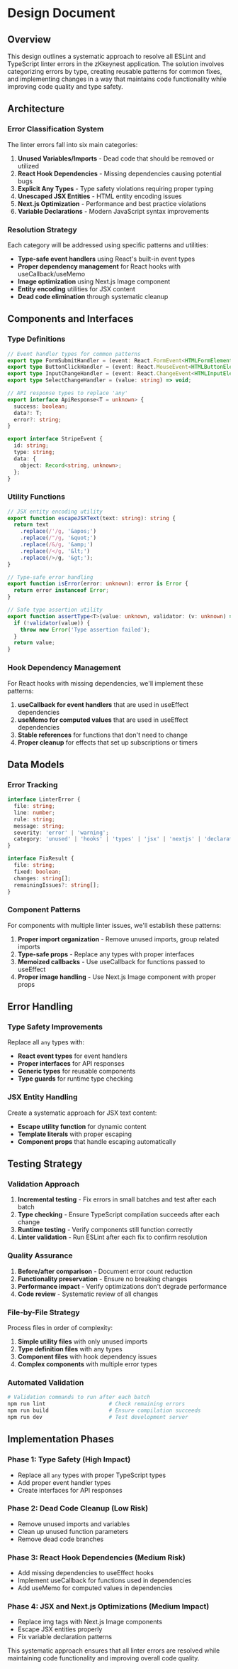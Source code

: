 # Design Document

## Overview

This design outlines a systematic approach to resolve all ESLint and TypeScript linter errors in the zKkeynest application. The solution involves categorizing errors by type, creating reusable patterns for common fixes, and implementing changes in a way that maintains code functionality while improving code quality and type safety.

## Architecture

### Error Classification System

The linter errors fall into six main categories:

1. **Unused Variables/Imports** - Dead code that should be removed or utilized
2. **React Hook Dependencies** - Missing dependencies causing potential bugs
3. **Explicit Any Types** - Type safety violations requiring proper typing
4. **Unescaped JSX Entities** - HTML entity encoding issues
5. **Next.js Optimization** - Performance and best practice violations
6. **Variable Declarations** - Modern JavaScript syntax improvements

### Resolution Strategy

Each category will be addressed using specific patterns and utilities:

- **Type-safe event handlers** using React's built-in event types
- **Proper dependency management** for React hooks with useCallback/useMemo
- **Image optimization** using Next.js Image component
- **Entity encoding** utilities for JSX content
- **Dead code elimination** through systematic cleanup

## Components and Interfaces

### Type Definitions

```typescript
// Event handler types for common patterns
export type FormSubmitHandler = (event: React.FormEvent<HTMLFormElement>) => void;
export type ButtonClickHandler = (event: React.MouseEvent<HTMLButtonElement>) => void;
export type InputChangeHandler = (event: React.ChangeEvent<HTMLInputElement>) => void;
export type SelectChangeHandler = (value: string) => void;

// API response types to replace 'any'
export interface ApiResponse<T = unknown> {
  success: boolean;
  data?: T;
  error?: string;
}

export interface StripeEvent {
  id: string;
  type: string;
  data: {
    object: Record<string, unknown>;
  };
}
```

### Utility Functions

```typescript
// JSX entity encoding utility
export function escapeJSXText(text: string): string {
  return text
    .replace(/'/g, '&apos;')
    .replace(/"/g, '&quot;')
    .replace(/&/g, '&amp;')
    .replace(/</g, '&lt;')
    .replace(/>/g, '&gt;');
}

// Type-safe error handling
export function isError(error: unknown): error is Error {
  return error instanceof Error;
}

// Safe type assertion utility
export function assertType<T>(value: unknown, validator: (v: unknown) => v is T): T {
  if (!validator(value)) {
    throw new Error('Type assertion failed');
  }
  return value;
}
```

### Hook Dependency Management

For React hooks with missing dependencies, we'll implement these patterns:

1. **useCallback for event handlers** that are used in useEffect dependencies
2. **useMemo for computed values** that are used in useEffect dependencies
3. **Stable references** for functions that don't need to change
4. **Proper cleanup** for effects that set up subscriptions or timers

## Data Models

### Error Tracking

```typescript
interface LinterError {
  file: string;
  line: number;
  rule: string;
  message: string;
  severity: 'error' | 'warning';
  category: 'unused' | 'hooks' | 'types' | 'jsx' | 'nextjs' | 'declarations';
}

interface FixResult {
  file: string;
  fixed: boolean;
  changes: string[];
  remainingIssues?: string[];
}
```

### Component Patterns

For components with multiple linter issues, we'll establish these patterns:

1. **Proper import organization** - Remove unused imports, group related imports
2. **Type-safe props** - Replace any types with proper interfaces
3. **Memoized callbacks** - Use useCallback for functions passed to useEffect
4. **Proper image handling** - Use Next.js Image component with proper props

## Error Handling

### Type Safety Improvements

Replace all `any` types with:
- **React event types** for event handlers
- **Proper interfaces** for API responses
- **Generic types** for reusable components
- **Type guards** for runtime type checking

### JSX Entity Handling

Create a systematic approach for JSX text content:
- **Escape utility function** for dynamic content
- **Template literals** with proper escaping
- **Component props** that handle escaping automatically

## Testing Strategy

### Validation Approach

1. **Incremental testing** - Fix errors in small batches and test after each batch
2. **Type checking** - Ensure TypeScript compilation succeeds after each change
3. **Runtime testing** - Verify components still function correctly
4. **Linter validation** - Run ESLint after each fix to confirm resolution

### Quality Assurance

1. **Before/after comparison** - Document error count reduction
2. **Functionality preservation** - Ensure no breaking changes
3. **Performance impact** - Verify optimizations don't degrade performance
4. **Code review** - Systematic review of all changes

### File-by-File Strategy

Process files in order of complexity:
1. **Simple utility files** with only unused imports
2. **Type definition files** with any types
3. **Component files** with hook dependency issues
4. **Complex components** with multiple error types

### Automated Validation

```bash
# Validation commands to run after each batch
npm run lint                    # Check remaining errors
npm run build                   # Ensure compilation succeeds
npm run dev                     # Test development server
```

## Implementation Phases

### Phase 1: Type Safety (High Impact)
- Replace all `any` types with proper TypeScript types
- Add proper event handler types
- Create interfaces for API responses

### Phase 2: Dead Code Cleanup (Low Risk)
- Remove unused imports and variables
- Clean up unused function parameters
- Remove dead code branches

### Phase 3: React Hook Dependencies (Medium Risk)
- Add missing dependencies to useEffect hooks
- Implement useCallback for functions used in dependencies
- Add useMemo for computed values in dependencies

### Phase 4: JSX and Next.js Optimizations (Medium Impact)
- Replace img tags with Next.js Image components
- Escape JSX entities properly
- Fix variable declaration patterns

This systematic approach ensures that all linter errors are resolved while maintaining code functionality and improving overall code quality.